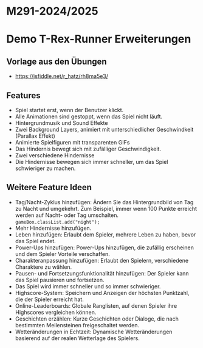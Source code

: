 # M291-2024/2025

# Demo T-Rex-Runner Erweiterungen

## Vorlage aus den Übungen

- https://jsfiddle.net/r_hatz/rh8ma5e3/

## Features

- Spiel startet erst, wenn der Benutzer klickt.
- Alle Animationen sind gestoppt, wenn das Spiel nicht läuft.
- Hintergrundmusik und Sound Effekte
- Zwei Background Layers, animiert mit unterschiedlicher Geschwindkeit (Parallax Effekt)
- Animierte Spielfiguren mit transparenten GIFs
- Das Hindernis bewegt sich mit zufälliger Geschwindigkeit.
- Zwei verschiedene Hindernisse
- Die Hindernisse bewegen sich immer schneller, um das Spiel schwieriger zu machen.

## Weitere Feature Ideen

- Tag/Nacht-Zyklus hinzufügen: Ändern Sie das Hintergrundbild von Tag zu Nacht und umgekehrt. Zum Beispiel, immer wenn 100 Punkte erreicht werden auf Nacht- oder Tag umschalten.
  `gameBox.classList.add("night");`
- Mehr Hindernisse hinzufügen.
- Leben hinzufügen: Erlaubt dem Spieler, mehrere Leben zu haben, bevor das Spiel endet.
- Power-Ups hinzufügen: Power-Ups hinzufügen, die zufällig erscheinen und dem Spieler Vorteile verschaffen.
- Charakteranpassung hinzufügen: Erlaubt den Spielern, verschiedene Charaktere zu wählen.
- Pausen- und Fortsetzungsfunktionalität hinzufügen: Der Spieler kann das Spiel pausieren und fortsetzen.
- Das Spiel wird immer schneller und so immer schwieriger.
- Highscore-System: Speichern und Anzeigen der höchsten Punktzahl, die der Spieler erreicht hat.
- Online-Leaderboards: Globale Ranglisten, auf denen Spieler ihre Highscores vergleichen können.
- Geschichten erzählen: Kurze Geschichten oder Dialoge, die nach bestimmten Meilensteinen freigeschaltet werden.
- Wetteränderungen in Echtzeit: Dynamische Wetteränderungen basierend auf der realen Wetterlage des Spielers.
